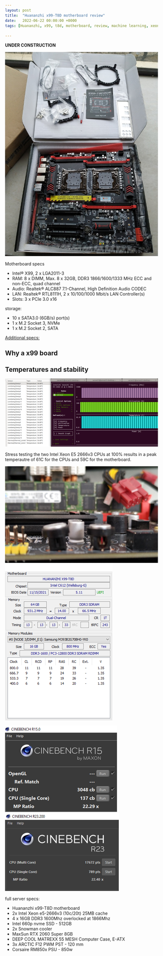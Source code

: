 ```yaml
---
layout: post
title:  "Huananzhi x99-T8D motherboard review"
date:   2022-06-22 00:00:00 +0000
tags: [Huananzhi, x99, t8d, motherboard, review, machine learning, xeon, 2666v3]

---
```


**UNDER CONSTRUCTION**

![wwfmania](/assets/hardware/x99_t8d_box.jpg)



Motherboard specs
*   Intel® X99, 2 x LGA2011-3
*   RAM: 8 x DIMM, Max. 8 x 32GB, DDR3 1866/1600/1333 MHz ECC and non-ECC, quad channel
*   Audio: Realtek® ALC887 7.1-Channel, High Definition Audio CODEC
*   LAN: Realtek® RTL8111H, 2 x 10/100/1000 Mbit/s LAN Controller(s)
*   Slots: 3 x PCIe 3.0 x16

storage:
*   10 x SATA3.0 (6GB/s) port(s)
*   1 x M.2 Socket 3, NVMe
*   1 x M.2 Socket 2, SATA


[Additional specs:](https://nonotree.xyz/en/shop/huananzhi-x99-t8d/)


## Why a x99 board

## Temperatures and stability
![wwfmania](/assets/hardware/x88-t8d_temps.png)

Stress testing the two Intel Xeon E5 2666v3 CPUs at 100% results in a peak temperautre of 61C for the CPUs and 59C for the motherboard.




![wwfmania](/assets/hardware/x99_t8d_bent.jpg)
![wwfmania](/assets/hardware/x88-t8d_hwinfo.png)

![wwfmania](/assets/hardware/x99-t8d_cbr15.png)
![wwfmania](/assets/hardware/x99-t8d_cbr23.png)



full server specs:
*   Huananzhi x99-T8D motherboard
*   2x Intel Xeon e5-2666v3 (10c/20t) 25MB cache
*   4 x 16GB DDR3 1600Mhz overlocked at 1866Mhz
*   Intel 660p nvme SSD - 512GB
*   2x Snowman cooler
*   MaxSun RTX 2060 Super 8GB
*   DEEP COOL MATREXX 55 MESH Computer Case, E-ATX
*   3x ARCTIC F12 PWM PST - 120 mm
*   Corsaire RM850x PSU - 850w
